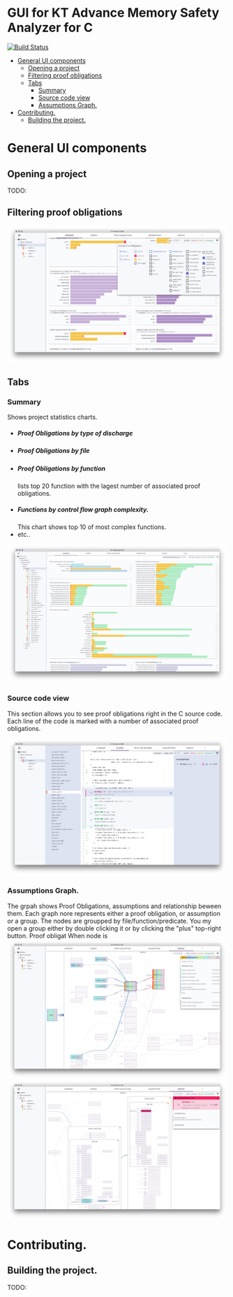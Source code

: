 # GUI for KT Advance  Memory Safety Analyzer for C

[![Build Status](https://travis-ci.org/kestreltechnology/electron-kt-advance.svg?branch=master)](https://travis-ci.org/kestreltechnology/electron-kt-advance)


- [General UI components](#general-ui-components)
  - [Opening a project](#opening-a-project)
  - [Filtering proof obligations](#filtering-proof-obligations)
  - [Tabs](#tabs)
    - [Summary](#summary)
    - [Source code view](#source-code-view)
    - [Assumptions Graph.](#assumptions-graph)
- [Contributing.](#contributing)
  - [Building the project.](#building-the-project)

# General UI components
## Opening a project
TODO:

## Filtering proof obligations
![Summary](/docs/filter.png)


## Tabs
### Summary
Shows project statistics charts.
- ##### Proof Obligations by type of discharge
- ##### Proof Obligations by file
- ##### Proof Obligations by function
    lists top 20 function with the lagest number of associated proof obligations.
- ##### Functions by control flow graph complexity. 
    This chart shows top 10 of most complex functions.
- etc..



![Summary](/docs/summary.png)
### Source code view
This section allows you to see proof obligations right in the C source code. Each line of the code is marked with a number of associated proof obligations. 

![Source code view](/docs/source.png)

### Assumptions Graph.
The grpah shows Proof Obligations, assumptions and relationship beween them. Each graph nore represents either a proof obligation, or assumption or a group. The nodes are groupped by file/function/predicate. You my open a group either by double clicking it or by clicking the "plus" top-right button.
Proof obligat
When node is
![Assumptions graph](/docs/graph.png)
![Selected graph node](/docs/graph%20selection.png)




# Contributing.
## Building the project.
TODO:
